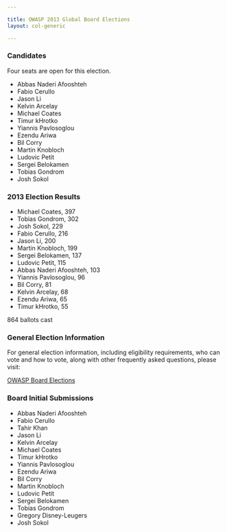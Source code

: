 ```yaml
---

title: OWASP 2013 Global Board Elections
layout: col-generic

---
```


### Candidates

Four seats are open for this election.

* Abbas Naderi Afooshteh	
* Fabio Cerullo
* Jason Li
* Kelvin Arcelay	
* Michael Coates	
* Timur kHrotko	
* Yiannis Pavlosoglou
* Ezendu Ariwa	
* Bil Corry	
* Martin Knobloch	
* Ludovic Petit
* Sergei Belokamen	
* Tobias Gondrom
* Josh Sokol

### 2013 Election Results

* Michael Coates, 397
* Tobias Gondrom, 302
* Josh Sokol, 229
* Fabio Cerullo, 216
* Jason Li, 200
* Martin Knobloch, 199 
* Sergei Belokamen, 137
* Ludovic Petit, 115
* Abbas Naderi Afooshteh, 103
* Yiannis Pavlosoglou, 96
* Bil Corry, 81 
* Kelvin Arcelay, 68 
* Ezendu Ariwa, 65 
* Timur kHrotko, 55

864 ballots cast

### General Election Information 
For general election information, including eligibility requirements, who can vote and how to vote, along with other frequently 
asked questions, please visit:

[OWASP Board Elections](/www-board/elections)

### Board Initial Submissions

* Abbas Naderi Afooshteh	
* Fabio Cerullo	
* Tahir Khan 
* Jason Li
* Kelvin Arcelay	
* Michael Coates	
* Timur kHrotko	
* Yiannis Pavlosoglou
* Ezendu Ariwa	
* Bil Corry	
* Martin Knobloch	
* Ludovic Petit
* Sergei Belokamen	
* Tobias Gondrom	
* Gregory Disney-Leugers
* Josh Sokol
